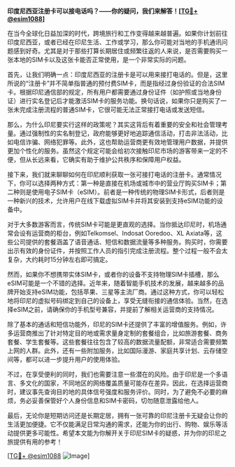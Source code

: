 **印度尼西亚注册卡可以接电话吗？——你的疑问，我们来解答！[[TG💪+ @esim1088](https://t.me/s/esim1088)]**

在当今全球化日益加深的时代，跨境旅行和工作变得越来越普遍。如果你计划前往印度尼西亚，或者已经在印尼生活、工作或学习，那么你可能对当地的手机通讯问题感到好奇。尤其是对于那些打算长期居住或频繁往返的人来说，是否需要购买一张本地的SIM卡以及这张卡能否正常使用，是一个非常实际的问题。

首先，让我们明确一点：印度尼西亚的注册卡是可以用来接打电话的。但是，这里所说的“注册卡”并不简单指普通的预付费SIM卡，而是指经过身份验证的合法SIM卡。根据印尼通信部的规定，所有用户都需要通过身份证件（如护照或当地身份证）进行实名登记后才能激活SIM卡的服务功能。换句话说，如果你只是购买了一张未完成注册流程的普通SIM卡，它很可能无法正常接打电话或发送短信。

那么，为什么印尼要实行这样的政策呢？其实这背后有着重要的安全和社会管理考量。通过强制性的实名制登记，政府能够更好地追踪通信活动，打击非法活动，比如电信诈骗、网络犯罪等。此外，这也帮助运营商更有效地管理用户数据，并提供更加个性化的服务。虽然这个规定可能会给初次接触印尼市场的游客带来一定的不便，但从长远来看，它确实有助于维护公共秩序和保障用户权益。

接下来，我们就来聊聊如何在印尼顺利获取一张可接打电话的注册卡。通常情况下，你可以选择两种方式：第一种是直接在机场或城市中的营业厅购买SIM卡；第二种则是使用电子SIM卡（eSIM）。前者是一种传统的物理SIM卡形式，后者则是一种新兴的技术，允许用户在线下载虚拟SIM卡并将其安装到支持eSIM功能的设备中。

对于大多数游客而言，传统SIM卡可能是更直观的选择。当你抵达印尼时，机场通常会设有运营商的柜台，例如Telkomsel、Indosat Ooredoo、XL Axiata等，这些公司提供的套餐涵盖了语音通话、短信和数据流量等多种服务。购买时，你需要出示有效的身份证件，并按照工作人员的指引完成注册流程。整个过程一般不会太复杂，大约耗时15分钟左右即可搞定。

然而，如果你不想携带实体SIM卡，或者你的设备不支持物理SIM卡插槽，那么eSIM可能是一个不错的选择。近年来，随着智能手机技术的发展，越来越多的品牌开始支持eSIM功能，包括苹果、三星等主流厂商。通过这种方式，你可以轻松地将印尼的虚拟号码绑定到自己的设备上，享受无缝衔接的通信体验。当然，在选择eSIM之前，请确保你的手机型号兼容，并提前了解相关运营商的支持情况。

除了基本的通话和短信功能外，印尼的SIM卡还提供了丰富的增值服务。例如，许多运营商推出了针对特定目的地或需求量身定制的套餐组合，比如旅游套餐、商务套餐、学生套餐等。这些套餐往往包含了较高的数据流量配额，非常适合需要频繁上网的人群。此外，还有一些附加服务，比如国际漫游、家庭共享计划、云存储空间等，都可以进一步提升用户的使用体验。

不过，在享受便利的同时，我们也需要注意一些潜在的风险。由于印尼是一个多语言、多文化的国家，不同地区的网络覆盖质量可能存在差异。因此，在选择运营商时，建议事先查询目的地的具体信号强度和服务评价。同时，为了避免不必要的麻烦，务必妥善保管好个人身份信息和SIM卡密码，切勿随意泄露给他人。

最后，无论你是短期访问还是长期定居，拥有一张可靠的印尼注册卡无疑会让你的生活更加便捷。它不仅能满足日常沟通的需求，还能为你的出行、购物、娱乐等活动提供更多可能性。希望本文能为你解开关于印尼SIM卡的疑惑，并为你的印尼之旅提供有用的参考！

[[TG💪+ @esim1088](https://t.me/s/esim1088) ![Image](https://i.postimg.cc/4NQfJmqS/Snipaste-2025-05-13-00-14-12.png)]